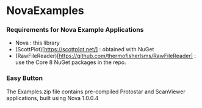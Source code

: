 # NovaExamples

### Requirements for Nova Example Applications
* Nova : this library
* (ScottPlot)[https://scottplot.net/] : obtained with NuGet
* (RawFileReader)[https://github.com/thermofisherlsms/RawFileReader] : use the Core 8 NuGet packages in the repo.

### Easy Button
The Examples.zip file contains pre-compiled Protostar and ScanViewer applications, built using Nova 1.0.0.4
